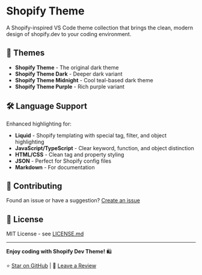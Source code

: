 # Shopify Theme

A Shopify-inspired VS Code theme collection that brings the clean, modern design of shopify.dev to your coding environment.

## 🎨 Themes

- **Shopify Theme** - The original dark theme
- **Shopify Theme Dark** - Deeper dark variant
- **Shopify Theme Midnight** - Cool teal-based dark theme
- **Shopify Theme Purple** - Rich purple variant

## 🛠️ Language Support

Enhanced highlighting for:

- **Liquid** - Shopify templating with special tag, filter, and object highlighting
- **JavaScript/TypeScript** - Clear keyword, function, and object distinction
- **HTML/CSS** - Clean tag and property styling
- **JSON** - Perfect for Shopify config files
- **Markdown** - For documentation

## 🤝 Contributing

Found an issue or have a suggestion? [Create an issue](https://github.com/ecmasx/shopify-dev-theme/issues)

## 📄 License

MIT License - see [LICENSE.md](https://github.com/ecmasx/shopify-dev-theme/blob/HEAD/LICENSE.md)

---

**Enjoy coding with Shopify Dev Theme!** 🛍️

⭐ [Star on GitHub](https://github.com/ecmasx/shopify-dev-theme) | 💬 [Leave a Review](https://marketplace.visualstudio.com)

